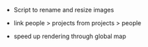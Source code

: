 - Script to rename and resize images
- link people > projects from projects > people

- speed up rendering through global map